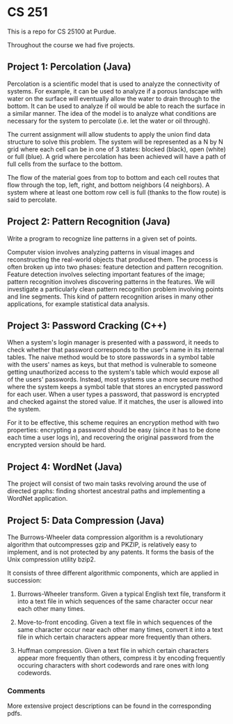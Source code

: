 # CS 251
This is a repo for CS 25100 at Purdue.

Throughout the course we had five projects.

## Project 1: Percolation (Java)
Percolation is a scientific model that is used to analyze the connectivity of systems. For example, it can be used to analyze if a porous landscape with water on the surface will eventually allow the water to drain through to the bottom. It can be used to analyze if oil would be able to reach the surface in a similar manner. The idea of the model is to analyze what conditions are necessary for the system to percolate (i.e. let the water or oil through).
  
The current assignment will allow students to apply the union find data structure to solve this problem. The system will be represented as a N by N grid where each cell can be in one of 3 states: blocked (black), open (white) or full (blue). A grid where percolation has been achieved will have a path of full cells from the surface to the bottom.
  
The flow of the material goes from top to bottom and each cell routes that flow through the top, left, right, and bottom neighbors (4 neighbors). A system where at least one bottom row cell is full (thanks to the flow route) is said to percolate.

## Project 2: Pattern Recognition (Java)
Write a program to recognize line patterns in a given set of points.

Computer vision involves analyzing patterns in visual images and reconstructing the real-world objects that produced them. The process is often broken up into two phases: feature detection and pattern recognition. Feature detection involves selecting important features of the image; pattern recognition involves discovering patterns in the features. We will investigate a particularly clean pattern recognition problem involving points and line segments. This kind of pattern recognition arises in many other applications, for example statistical data analysis.

## Project 3: Password Cracking (C++)
When a system's login manager is presented with a password, it needs to check whether that password corresponds to the user's name in its internal tables. The naive method would be to store passwords in a symbol table with the users' names as keys, but that method is vulnerable to someone getting unauthorized access to the system's table which would expose all of the users' passwords. Instead, most systems use a more secure method where the system keeps a symbol table that stores an encrypted password for each user. When a user types a password, that password is encrypted and checked against the stored value. If it matches, the user is allowed into the system. 

For it to be effective, this scheme requires an encryption method with two properties: encrypting a password should be easy (since it has to be done each time a user logs in), and recovering the original password from the encrypted version should be hard.

## Project 4: WordNet (Java)
The project will consist of two main tasks revolving around the use of directed graphs: finding shortest ancestral paths and implementing a WordNet application.

## Project 5: Data Compression (Java)
The Burrows-Wheeler data compression algorithm is a revolutionary algorithm that outcompresses gzip and PKZIP, is relatively easy to implement, and is not protected by any patents. It forms the basis of the Unix compression utility bzip2.

It consists of three different algorithmic components, which are applied in succession:
1. Burrows-Wheeler transform. Given a typical English text file, transform it into a text file in which sequences of the same character occur near each other many times.

2. Move-to-front encoding. Given a text file in which sequences of the same character occur near each other many times, convert it into a text file in which certain characters appear more frequently than others.

3. Huffman compression. Given a text file in which certain characters appear more frequently than others, compress it by encoding frequently occuring characters with short codewords and rare ones with long codewords.

### Comments
More extensive project descriptions can be found in the corresponding pdfs.
